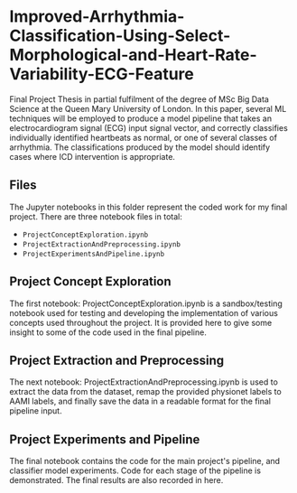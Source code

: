 # Improved-Arrhythmia-Classification-Using-Select-Morphological-and-Heart-Rate-Variability-ECG-Feature
Final Project Thesis in partial fulfilment of the degree of MSc Big Data Science at the Queen Mary University of London. In this paper, several ML techniques will be employed to produce a model pipeline that takes an electrocardiogram signal (ECG) input signal vector, and correctly classifies individually identified heartbeats as normal, or one of several classes of arrhythmia. The classifications produced by the model should identify cases where ICD intervention is appropriate. 

## Files

The Jupyter notebooks in this folder represent the coded work for my final project. 
There are three notebook files in total:

* `ProjectConceptExploration.ipynb`
* `ProjectExtractionAndPreprocessing.ipynb`
* `ProjectExperimentsAndPipeline.ipynb`

## Project Concept Exploration

The first notebook:  ProjectConceptExploration.ipynb is a sandbox/testing notebook used for
testing and developing the implementation of various concepts used throughout the project.
It is provided here to give some insight to some of the code used in the final pipeline.

## Project Extraction and Preprocessing

The next notebook: ProjectExtractionAndPreprocessing.ipynb is used to extract the data from
the dataset, remap the provided physionet labels to AAMI labels, and finally save the data
in a readable format for the final pipeline input.

## Project Experiments and Pipeline

The final notebook contains the code for the main project's pipeline, and classifier model
experiments. Code for each stage of the pipeline is demonstrated. The final results are also 
recorded in here.
